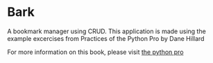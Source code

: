 # Bark

A bookmark manager using CRUD. This application is made using the example excercises from Practices of the Python Pro by Dane Hillard 

For more information on this book, please visit [the python pro](https://thepythonpro.com/)